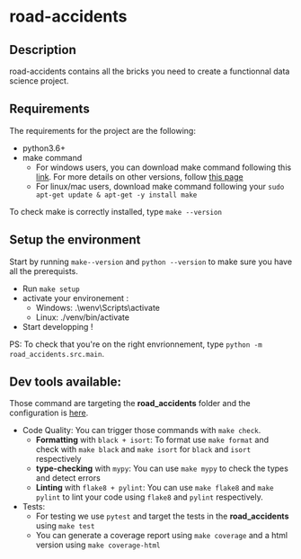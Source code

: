 # road-accidents

## Description
road-accidents contains all the bricks you need to create a functionnal data science project.

## Requirements
The requirements for the project are the following:  
- python3.6+
- make command
    - For windows users, you can download make command following this [link](https://sourceforge.net/projects/gnuwin32/files/make/3.81/make-3.81.exe/download?use_mirror=netix&download=). For more details on other versions, follow [this page](https://gnuwin32.sourceforge.net/packages/make.htm)
    - For linux/mac users, download make command following your ``sudo apt-get update & apt-get -y install make``   

To check make is correctly installed, type ``make --version``

## Setup the environment
Start by running ``make--version`` and ``python --version`` to make sure you have all the prerequists.     

- Run ``make setup``
- activate your environement :
    - Windows: .\wenv\Scripts\activate
    - Linux:   ./venv/bin/activate
- Start developping !

PS: To check that you're on the right envrionnement, type ``python -m road_accidents.src.main``.



## Dev tools available:

Those command are targeting the **road_accidents** folder and the configuration is [here](setup.cfg).

* Code Quality: You can trigger those commands with `make check`.
  * **Formatting** with `black + isort`: To format use ``make format`` and check with `make black` and `make isort` for `black` and `isort` respectively
  * **type-checking** with `mypy`: You can use `make mypy` to check the types and detect errors
  * **Linting** with `flake8 + pylint`: You can use `make flake8` and `make pylint` to lint your code using `flake8` and `pylint` respectively.
* Tests:
  * For testing we use `pytest` and target the tests in the **road_accidents** using `make test`
  * You can generate a coverage report using `make coverage` and a html version using `make coverage-html`